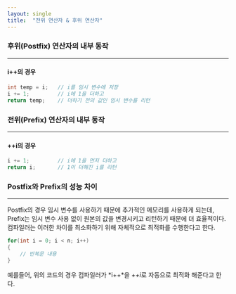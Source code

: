 ```yaml
---
layout: single
title:  "전위 연산자 & 후위 연산자"
---
```


### 후위(Postfix) 연산자의 내부 동작
---
#### i++의 경우

```c++
int temp = i;   // i를 임시 변수에 저장
i += 1;         // i에 1을 더하고
return temp;    // 더하기 전의 값인 임시 변수를 리턴
```

### 전위(Prefix) 연산자의 내부 동작
---
#### ++i의 경우

```c++
i += 1;         // i에 1을 먼저 더하고
return i;       // 1이 더해진 i를 리턴
```

### Postfix와 Prefix의 성능 차이
---
Postfix의 경우 임시 변수를 사용하기 때문에 추가적인 메모리를 사용하게 되는데, Prefix는 임시 변수 사용 없이 원본의 값을 변경시키고 리턴하기 때문에 더 효율적이다.
컴파일러는 이러한 차이를 최소화하기 위해 자체적으로 최적화를 수행한다고 한다.

```c++
for(int i = 0; i < n; i++)
{
    // 반복문 내용
}
```

예를들어, 위의 코드의 경우 컴파일러가 *i++*을 *++i*로 자동으로 최적화 해준다고 한다.